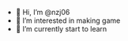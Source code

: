 - 👋 Hi, I’m @nzj06
- 👀 I’m interested in making game
- 🌱 I’m currently start to learn

<!---
nzj06/nzj06 is a ✨ special ✨ repository because its `README.md` (this file) appears on your GitHub profile.
You can click the Preview link to take a look at your changes.
--->
